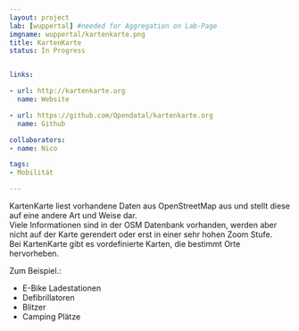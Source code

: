 ```yaml
---
layout: project
lab: [wuppertal] #needed for Aggregation on Lab-Page
imgname: wuppertal/kartenkarte.png
title: KartenKarte
status: In Progress


links:

- url: http://kartenkarte.org
  name: Website

- url: https://github.com/Opendatal/kartenkarte.org
  name: Github

collaborators:
- name: Nico

tags:
- Mobilität

---
```


KartenKarte liest vorhandene Daten aus OpenStreetMap aus und stellt diese auf eine andere Art und Weise dar.  
Viele Informationen sind in der OSM Datenbank vorhanden, werden aber nicht auf der Karte gerendert oder erst in einer sehr hohen Zoom Stufe.  
Bei KartenKarte gibt es vordefinierte Karten, die bestimmt Orte hervorheben.

Zum Beispiel.:

- E-Bike Ladestationen
- Defibrillatoren
- Blitzer
- Camping Plätze
